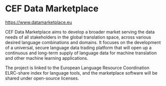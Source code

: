 # CEF Data Marketplace
https://www.datamarketplace.eu

CEF Data Marketplace aims to develop a broader market serving the data needs of all stakeholders in the global translation space, across various desired language combinations and domains. It focuses on the development of a universal, secure language data trading platform that will open up a continuous and long-term supply of language data for machine translation and other machine learning applications.

The project is linked to the European Language Resource Coordination ELRC-share index for language tools, and the marketplace software will be shared under open-source licenses.
